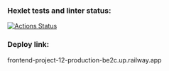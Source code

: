 ### Hexlet tests and linter status:
[![Actions Status](https://github.com/pawelmakarewicz/frontend-project-12/workflows/hexlet-check/badge.svg)](https://github.com/pawelmakarewicz/frontend-project-12/actions)  
### Deploy link:  
frontend-project-12-production-be2c.up.railway.app
